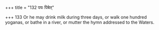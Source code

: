 +++
title = "132 पयः पिबेत्"

+++
133	Or he may drink milk during three days, or walk one hundred yoganas, or bathe in a river, or mutter the hymn addressed to the Waters.